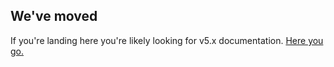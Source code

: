 ## We've moved

If you're landing here you're likely looking for v5.x documentation. [Here you go.](https://github.com/panva/node-oidc-provider/blob/v5.x/docs/configuration.md)

